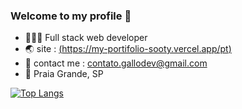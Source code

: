 ### Welcome to my profile 👋
- 👨🏻‍💻 Full stack web developer
- 🌏 site : [(https://my-portifolio-sooty.vercel.app/pt)](https://my-portifolio-sooty.vercel.app/pt)
- 📨 contact me : contato.gallodev@gmail.com
- 📍 Praia Grande, SP 

[![Top Langs](https://github-readme-stats.vercel.app/api/top-langs/?username=gallodev&theme=github_dark&langs_count=8)](https://github.com/anuraghazra/github-readme-stats)
